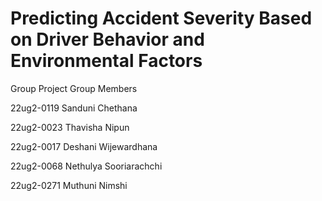 # Predicting Accident Severity Based on Driver Behavior and Environmental Factors
Group Project
Group Members

22ug2-0119 Sanduni Chethana

22ug2-0023 Thavisha Nipun

22ug2-0017 Deshani Wijewardhana

22ug2-0068 Nethulya Sooriarachchi

22ug2-0271 Muthuni Nimshi
